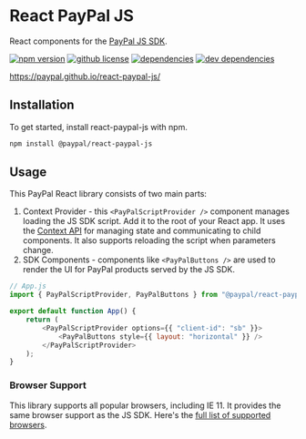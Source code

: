 # React PayPal JS

React components for the [PayPal JS SDK](https://developer.paypal.com/docs/business/javascript-sdk/javascript-sdk-reference/).

<a href="https://www.npmjs.com/package/@paypal/react-paypal-js"><img src="https://img.shields.io/npm/v/@paypal/react-paypal-js?style=flat-square" alt="npm version"></a>
<a href="https://github.com/paypal/react-paypal-js/blob/main/LICENSE.txt"><img src="https://img.shields.io/npm/l/@paypal/react-paypal-js?style=flat-square" alt="github license"></a>
<a href="https://david-dm.org/paypal/react-paypal-js"><img src="https://img.shields.io/david/paypal/react-paypal-js?style=flat-square" alt="dependencies"></a>
<a href="https://david-dm.org/paypal/react-paypal-js?type=dev"><img src="https://img.shields.io/david/dev/paypal/react-paypal-js?style=flat-square" alt="dev dependencies"></a>

https://paypal.github.io/react-paypal-js/

## Installation

To get started, install react-paypal-js with npm.

```sh
npm install @paypal/react-paypal-js
```

## Usage

This PayPal React library consists of two main parts:

1. Context Provider - this `<PayPalScriptProvider />` component manages loading the JS SDK script. Add it to the root of your React app. It uses the [Context API](https://reactjs.org/docs/context.html) for managing state and communicating to child components. It also supports reloading the script when parameters change.
2. SDK Components - components like `<PayPalButtons />` are used to render the UI for PayPal products served by the JS SDK.

```js
// App.js
import { PayPalScriptProvider, PayPalButtons } from "@paypal/react-paypal-js";

export default function App() {
    return (
        <PayPalScriptProvider options={{ "client-id": "sb" }}>
            <PayPalButtons style={{ layout: "horizontal" }} />
        </PayPalScriptProvider>
    );
}
```

### Browser Support

This library supports all popular browsers, including IE 11. It provides the same browser support as the JS SDK. Here's the [full list of supported browsers](https://developer.paypal.com/docs/business/checkout/reference/browser-support/#supported-browsers-by-platform).
